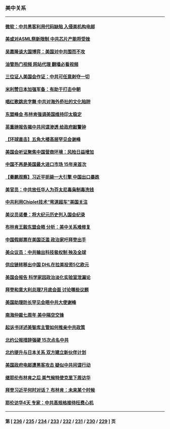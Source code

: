 ### 美中关系
---
#### [微软：中共黑客利用代码缺陷 入侵美机构电邮](../../pages/nf1412576/n14034520.md?07150845) 
#### [美或对ASML祭新限制 中共芯片产能将受挫](../../pages/nf1412576/n14034476.md?07150845) 
#### [吴嘉隆谈大国博弈：美国对中共围而不攻](../../pages/nf1412576/n14033981.md?07150845) 
#### [油管热门视频 网站代理 翻墙必看视频](http://138.2.39.72:81/youtube.html?epic-marker?07150845)
#### [三位证人美国会作证：中共可任意剥夺一切](../../pages/nf1412576/n14034378.md?07150845) 
#### [米利赞日本加强军备：有助于打击中朝](../../pages/nf1412576/n14034430.md?07150845) 
#### [唱红歌跳忠字舞 中共对海外侨社的文化陷阱](../../pages/nf1412576/n14034123.md?07150845) 
#### [东盟峰会 布林肯强调美国维持印太稳定](../../pages/nf1412576/n14034355.md?07150845) 
#### [英重磅报告揭中共间谍渗透 给政府敲警钟](../../pages/nf1412576/n14034267.md?07150845) 
#### [【环球直击】五角大楼高层罕见会谢峰](../../pages/nf1412576/n14033918.md?07150845) 
#### [美国会听证聚焦中国营商环境：风险日益增加](../../pages/nf1412576/n14033879.md?07150845) 
#### [中国不再是美国最大进口市场 15年来首次](../../pages/nf1412576/n14034024.md?07150845) 
#### [【秦鹏观察】习近平扼毙一大引擎 中国出口暴跌](../../pages/nf1412576/n14033967.md?07150845) 
#### [美官员：中共放任华人为芬太尼毒枭制毒洗钱](../../pages/nf1412576/n14033824.md?07150845) 
#### [中共利用Chiplet技术“弯道超车”美国关注](../../pages/nf1412576/n14033860.md?07150845) 
#### [美议员诺曼：将大纪元历史列入国会纪录](../../pages/nf1412576/n14033882.md?07150845) 
#### [布林肯王毅东盟会晤 分析：美中关系难修复](../../pages/nf1412576/n14033733.md?07150845) 
#### [中国假邮票在美国泛滥 政治家吁拜登出手](../../pages/nf1412576/n14033701.md?07150845) 
#### [美众议员：中共输出科技极权制 殃及全球](../../pages/nf1412576/n14033494.md?07150845) 
#### [供应链转移出中国 DHL在拉美投资5亿欧元](../../pages/nf1412576/n14033356.md?07150845) 
#### [美国会报告 科学家因政治淡化实验室泄漏论](../../pages/nf1412576/n14033294.md?07150845) 
#### [拜登和意大利总理7月底会面 讨论哪些议题](../../pages/nf1412576/n14033157.md?07150845) 
#### [美国助理防长罕见会晤中共大使谢峰](../../pages/nf1412576/n14033154.md?07150845) 
#### [南海仲裁七周年 美中隔空交锋](../../pages/nf1412576/n14033098.md?07150845) 
#### [起诉书详述美智库主管如何推亲中共政策](../../pages/nf1412576/n14032692.md?07150845) 
#### [北约公报措辞强硬 15次点名中共](../../pages/nf1412576/n14032907.md?07150845) 
#### [北约提升与日本关系 双方建立新伙伴计划](../../pages/nf1412576/n14032904.md?07150845) 
#### [美国政府电邮遭黑客攻击 疑似中共间谍行动](../../pages/nf1412576/n14032835.md?07150845) 
#### [继耶伦布林肯之后 美气候特使克里下周访华](../../pages/nf1412576/n14032747.md?07150845) 
#### [拜登习近平何时对话？ 布林肯：未来某个时候](../../pages/nf1412576/n14032612.md?07150845) 
#### [耶伦访华4天 专家：中共高规格接待枉费心机](../../pages/nf1412576/n14021843.md?07150845) 

---
#### 第 [ [236](./236.md?07150845) / [235](./235.md?07150845) / [234](./234.md?07150845) / [233](./233.md?07150845) / [232](./232.md?07150845) / [231](./231.md?07150845) / [230](./230.md?07150845) / [229](./229.md?07150845) ] 页
